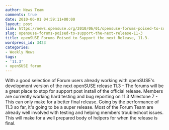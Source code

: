 ```yaml
---
author: News Team
comments: true
date: 2010-06-01 04:59:11+00:00
layout: post
link: https://news.opensuse.org/2010/06/01/opensuse-forums-poised-to-support-the-next-release-11-3/
slug: opensuse-forums-poised-to-support-the-next-release-11-3
title: openSUSE Forums Poised to Support the next Release, 11.3.
wordpress_id: 3423
categories:
- Weekly News
tags:
- '11.3'
- openSUSE forum
---
```


With a good selection of Forum users already working with openSUSE's development version of the next openSUSE release 11.3 -  The forums will be a great place to stop for support post install of the official release.
Members are currently working hard testing and bug reporting on 11.3 Milestone 7 - This can only make for a better final release. Going by the performance of 11.3 so far, it's going to be a super release. Most of the Forum Team are already well involved with testing and helping members troubleshoot issues. This will make for a well prepared body of helpers for when the release is final.
